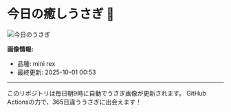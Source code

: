 # 今日の癒しうさぎ 🐰

![今日のうさぎ](https://firebasestorage.googleapis.com/v0/b/rabbitdb-9370d.appspot.com/o/rabbits%2F234d0c70?alt=media&token=5ef4d7a6-7585-4fca-9f93-98d2c096124e)

**画像情報:**
- 品種: mini rex
- 最終更新: 2025-10-01 00:53

---

このリポジトリは毎日朝9時に自動でうさぎ画像が更新されます。
GitHub Actionsの力で、365日違ううさぎに出会えます！
